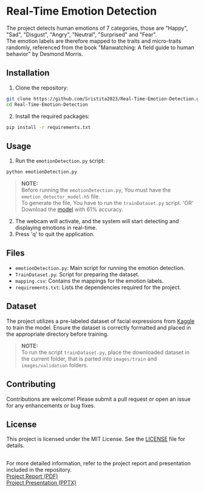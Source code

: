 # Real-Time Emotion Detection
The project detects human emotions of 7 categories, those are "Happy", "Sad", "Disgust", "Angry", "Neutral", "Surprised" and "Fear".  
The emotion labels are therefore mapped to the traits and micro-traits randomly, referenced from the book "Manwatching: A field guide to human behavior" by Desmond Morris.

## Installation
1. Clone the repository:
```bash
git clone https://github.com/Sristita2023/Real-Time-Emotion-Detection.git
cd Real-Time-Emotion-Detection
```
2. Install the required packages:
```bash
pip install -r requirements.txt
```

## Usage
1. Run the `emotionDetection.py` script:
```bash
python emotionDetection.py
```
> **NOTE:**  
> Before running the `emotionDetection.py`, You must have the `emotion_detector_model.h5` file.  
> To generate the file, You have to run the `trainDataset.py` script. 'OR'
> Download the [model](emotion_detector_model.h5) with 61% accuracy.
2. The webcam will activate, and the system will start detecting and displaying emotions in real-time.
3. Press 'q' to quit the application.

## Files
* `emotionDetection.py`: Main script for running the emotion detection.
* `TrainDataset.py`: Script for preparing the dataset.
* `mapping.csv`: Contains the mappings for the emotion labels.
* `requirements.txt`: Lists the dependencies required for the project.

## Dataset
The project utilizes a pre-labeled dataset of facial expressions from [Kaggle](https://www.kaggle.com/datasets/jonathanoheix/face-expression-recognition-dataset "Face Expression Recognition Dataset") to train the model. Ensure the dataset is correctly formatted and placed in the appropriate directory before training.  
> **NOTE:**  
> To run the script `trainDataset.py`, place the downloaded dataset in the current folder, that is parted into `images/train` and `images/validation` folders. 

## Contributing
Contributions are welcome! Please submit a pull request or open an issue for any enhancements or bug fixes.

## License
This project is licensed under the MIT License. See the [LICENSE](LICENSE.txt "MIT LICENSE") file for details.

##  
For more detailed information, refer to the project report and presentation included in the repository.  
[Project Report (PDF)](Project%20Report%20(Real-Time-Emotion-Detection).pdf)  
[Project Presentation (PPTX)](Real%20Time%20Emotion%20Detection.pptx)
